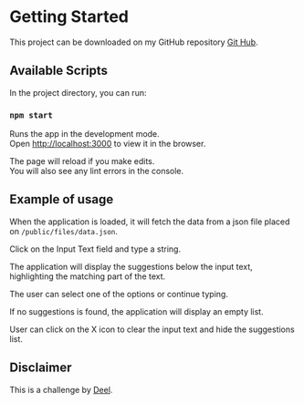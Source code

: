 # Getting Started

This project can be downloaded on my GitHub repository [Git Hub](https://github.com/lucianomuniz/autocomplete-ts).

## Available Scripts

In the project directory, you can run:

### `npm start`

Runs the app in the development mode.\
Open [http://localhost:3000](http://localhost:3000) to view it in the browser.

The page will reload if you make edits.\
You will also see any lint errors in the console.

## Example of usage

When the application is loaded, it will fetch the data from a json file placed on `/public/files/data.json`.

Click on the Input Text field and type a string.

The application will display the suggestions below the input text, highlighting the matching part of the text.

The user can select one of the options or continue typing.

If no suggestions is found, the application will display an empty list.

User can click on the X icon to clear the input text and hide the suggestions list.

## Disclaimer

This is a challenge by [Deel](https://www.deel.com).

